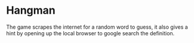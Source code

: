 # Hangman
The game scrapes the internet for a random word to guess, it also gives a hint by opening up the local browser to google search the definition.

